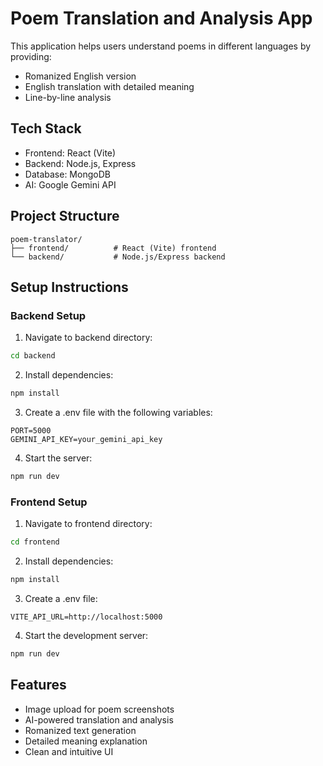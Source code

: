# Poem Translation and Analysis App

This application helps users understand poems in different languages by providing:

- Romanized English version
- English translation with detailed meaning
- Line-by-line analysis

## Tech Stack

- Frontend: React (Vite)
- Backend: Node.js, Express
- Database: MongoDB
- AI: Google Gemini API

## Project Structure

```
poem-translator/
├── frontend/          # React (Vite) frontend
└── backend/           # Node.js/Express backend
```

## Setup Instructions

### Backend Setup

1. Navigate to backend directory:

```bash
cd backend
```

2. Install dependencies:

```bash
npm install
```

3. Create a .env file with the following variables:

```
PORT=5000
GEMINI_API_KEY=your_gemini_api_key
```

4. Start the server:

```bash
npm run dev
```

### Frontend Setup

1. Navigate to frontend directory:

```bash
cd frontend
```

2. Install dependencies:

```bash
npm install
```

3. Create a .env file:

```
VITE_API_URL=http://localhost:5000
```

4. Start the development server:

```bash
npm run dev
```

## Features

- Image upload for poem screenshots
- AI-powered translation and analysis
- Romanized text generation
- Detailed meaning explanation
- Clean and intuitive UI
